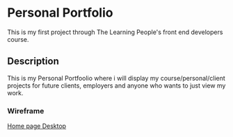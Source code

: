 # Personal Portfolio
This is my first project through The Learning People's front end developers course.
## Description
This is my Personal Portfoolio where i will display my course/personal/client projects for future clients, employers and anyone who wants to just view my work.
### Wireframe
[Home page Desktop](https://github.com/Mikhail2786/personal-portfolio/blob/master/wireframes/home-page-desktop.png)